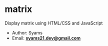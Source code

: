 # matrix

Display matrix using HTML/CSS and JavaScript 

- Author: Syams
- Email: **syams21.dev@gmail.com**
